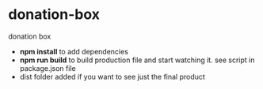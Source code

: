 # donation-box
donation box

- **npm install** to add dependencies
- **npm run build** to build production file and start watching it. see script in package.json file
- dist folder added if you want to see just the final product
